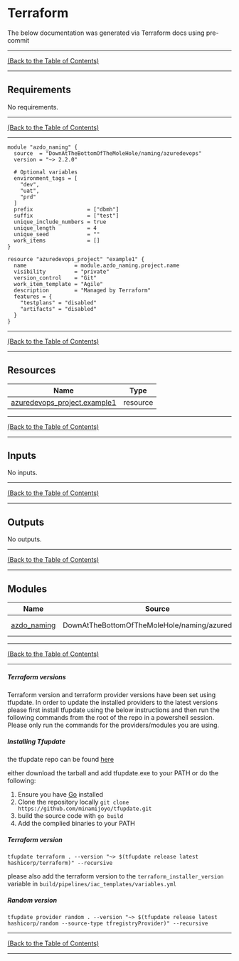 <!-- markdownlint-disable -->
<!-- markdown-table-prettify-ignore-start -->
<!-- prettier-ignore-start -->
<!-- start_of_terraform_docs -->
# Terraform

The below documentation was generated via Terraform docs using pre-commit

---

<!-- Readme Navigation -->

[(Back to the Table of Contents)](#table-of-contents)

---

## Requirements

No requirements.

---

<!-- Readme Navigation -->

[(Back to the Table of Contents)](#table-of-contents)

---

```hcl
module "azdo_naming" {
  source  = "DownAtTheBottomOfTheMoleHole/naming/azuredevops"
  version = "~> 2.2.0"

  # Optional variables
  environment_tags = [
    "dev",
    "uat",
    "prd"
  ]
  prefix                 = ["dbmh"]
  suffix                 = ["test"]
  unique_include_numbers = true
  unique_length          = 4
  unique_seed            = ""
  work_items             = []
}

resource "azuredevops_project" "example1" {
  name               = module.azdo_naming.project.name
  visibility         = "private"
  version_control    = "Git"
  work_item_template = "Agile"
  description        = "Managed by Terraform"
  features = {
    "testplans" = "disabled"
    "artifacts" = "disabled"
  }
}
```


---

<!-- Readme Navigation -->

[(Back to the Table of Contents)](#table-of-contents)

---

## Resources

| Name | Type |
|------|------|
| [azuredevops_project.example1](https://registry.terraform.io/providers/hashicorp/azuredevops/latest/docs/resources/project) | resource |

---

<!-- Readme Navigation -->

[(Back to the Table of Contents)](#table-of-contents)

---

## Inputs

No inputs.

---

<!-- Readme Navigation -->

[(Back to the Table of Contents)](#table-of-contents)

---

## Outputs

No outputs.

---

<!-- Readme Navigation -->

[(Back to the Table of Contents)](#table-of-contents)

---

## Modules

| Name | Source | Version |
|------|--------|---------|
| <a name="module_azdo_naming"></a> [azdo\_naming](#module\_azdo\_naming) | DownAtTheBottomOfTheMoleHole/naming/azuredevops | ~> 2.2.0 |

---

<!-- Readme Navigation -->

[(Back to the Table of Contents)](#table-of-contents)

---

##### Terraform versions

Terraform version and terraform provider versions have been set using tfupdate.
In order to update the installed providers to the latest versions please first install tfupdate using the below instructions and then run the following commands from the root of the repo in a powershell session.
Please only run the commands for the providers/modules you are using.

##### Installing Tfupdate

the tfupdate repo can be found [here](https://github.com/minamijoyo/tfupdate)

either download the tarball and add tfupdate.exe to your PATH or do the following:

1. Ensure you have [Go](https://go.dev/doc/install) installed
2. Clone the repository locally `git clone https://github.com/minamijoyo/tfupdate.git`
3. build the source code with `go build`
4. Add the complied binaries to your PATH

##### Terraform version

```shell
tfupdate terraform . --version "~> $(tfupdate release latest hashicorp/terraform)" --recursive
```

please also add the terraform version to the `terraform_installer_version` variable in `build/pipelines/iac_templates/variables.yml`

##### Random version

```shell
tfupdate provider random . --version "~> $(tfupdate release latest hashicorp/random --source-type tfregistryProvider)" --recursive
```

---

<!-- Readme Navigation -->

[(Back to the Table of Contents)](#table-of-contents)

---
<!-- end_of_terraform_docs -->
<!-- markdownlint-enable -->
<!-- prettier-ignore-end -->
<!-- markdown-table-prettify-ignore-end -->
